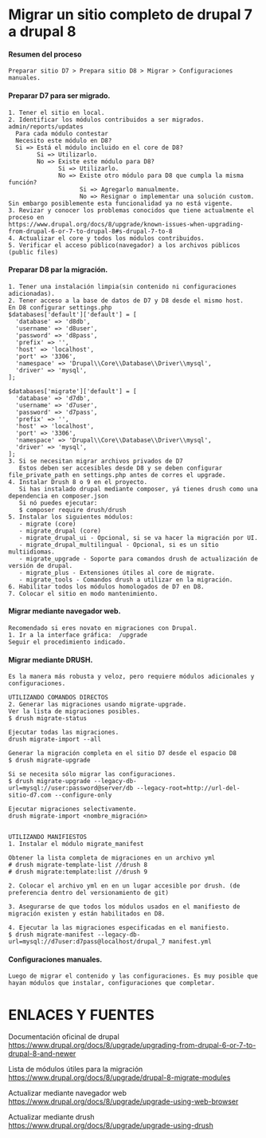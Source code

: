 Migrar un sitio completo de drupal 7 a drupal 8
========

#### Resumen del proceso
```
Preparar sitio D7 > Prepara sitio D8 > Migrar > Configuraciones manuales.
```

#### Preparar D7 para ser migrado.
```
1. Tener el sitio en local.
2. Identificar los módulos contribuidos a ser migrados.
admin/reports/updates
  Para cada módulo contestar
  Necesito este módulo en D8?
  Si => Está el módulo incluido en el core de D8?
        Si => Utilizarlo.
        No => Existe este módulo para D8?
              Si => Utilizarlo.
              No => Existe otro módulo para D8 que cumpla la misma función?
                    Si => Agregarlo manualmente.
                    No => Resignar o implementar una solución custom. Sin embargo posiblemente esta funcionalidad ya no está vigente.
3. Revizar y conocer los problemas conocidos que tiene actualmente el proceso en 
https://www.drupal.org/docs/8/upgrade/known-issues-when-upgrading-from-drupal-6-or-7-to-drupal-8#s-drupal-7-to-8
4. Actualizar el core y todos los módulos contribuidos.
5. Verificar el acceso público(navegador) a los archivos públicos (public files)
```

#### Preparar D8 par la migración.
```
1. Tener una instalación limpia(sin contenido ni configuraciones adicionadas).
2. Tener acceso a la base de datos de D7 y D8 desde el mismo host.
En D8 configurar settings.php
$databases['default']['default'] = [
  'database' => 'd8db',
  'username' => 'd8user',
  'password' => 'd8pass',
  'prefix' => '',
  'host' => 'localhost',
  'port' => '3306',
  'namespace' => 'Drupal\\Core\\Database\\Driver\\mysql',
  'driver' => 'mysql',
];

$databases['migrate']['default'] = [
  'database' => 'd7db',
  'username' => 'd7user',
  'password' => 'd7pass',
  'prefix' => '',
  'host' => 'localhost',
  'port' => '3306',
  'namespace' => 'Drupal\\Core\\Database\\Driver\\mysql',
  'driver' => 'mysql',
];
3. Si se necesitan migrar archivos privados de D7
   Estos deben ser accesibles desde D8 y se deben configurar file_private_path en settings.php antes de corres el upgrade.
4. Instalar Drush 8 o 9 en el proyecto.
   Si has instalado drupal mediante composer, yá tienes drush como una dependencia en composer.json  
   Si nó puedes ejecutar:
   $ composer require drush/drush
5. Instalar los siguientes módulos:
   - migrate (core)
   - migrate_drupal (core)
   - migrate_drupal_ui - Opcional, si se va hacer la migración por UI.
   - migrate_drupal_multilingual - Opcional, si es un sitio multiidiomas.
   - migrate_upgrade - Soporte para comandos drush de actualización de versión de drupal.
   - migrate_plus - Extensiones útiles al core de migrate.
   - migrate_tools - Comandos drush a utilizar en la migración.  
6. Habilitar todos los módulos homologados de D7 en D8.
7. Colocar el sitio en modo mantenimiento.
```

#### Migrar mediante navegador web.
```
Recomendado si eres novato en migraciones con Drupal.
1. Ir a la interface gráfica:  /upgrade
Seguir el procedimiento indicado.
```

#### Migrar mediante DRUSH.
```
Es la manera más robusta y veloz, pero requiere módulos adicionales y configuraciones.

UTILIZANDO COMANDOS DIRECTOS
2. Generar las migraciones usando migrate-upgrade.
Ver la lista de migraciones posibles.
$ drush migrate-status

Ejecutar todas las migraciones.
drush migrate-import --all 

Generar la migración completa en el sitio D7 desde el espacio D8 
$ drush migrate-upgrade

Si se necesita sólo migrar las configuraciones.
$ drush migrate-upgrade --legacy-db-url=mysql://user:password@server/db --legacy-root=http://url-del-sitio-d7.com --configure-only 

Ejecutar migraciones selectivamente. 
drush migrate-import <nombre_migración>
 

UTILIZANDO MANIFIESTOS 
1. Instalar el módulo migrate_manifest

Obtener la lista completa de migraciones en un archivo yml
# drush migrate-template-list //drush 8
# drush migrate:template:list //drush 9

2. Colocar el archivo yml en en un lugar accesible por drush. (de preferencia dentro del versionamiento de git)

3. Asegurarse de que todos los módulos usados en el manifiesto de migración existen y están habilitados en D8.

4. Ejecutar la las migraciones especificadas en el manifiesto.
$ drush migrate-manifest --legacy-db-url=mysql://d7user:d7pass@localhost/drupal_7 manifest.yml 
```

#### Configuraciones manuales.
```
Luego de migrar el contenido y las configuraciones. Es muy posible que hayan módulos que instalar, configuraciones que completar.
```

ENLACES Y FUENTES
=================
Documentación oficinal de drupal
https://www.drupal.org/docs/8/upgrade/upgrading-from-drupal-6-or-7-to-drupal-8-and-newer

Lista de módulos útiles para la migración
https://www.drupal.org/docs/8/upgrade/drupal-8-migrate-modules

Actualizar mediante navegador web
https://www.drupal.org/docs/8/upgrade/upgrade-using-web-browser

Actualizar mediante drush
https://www.drupal.org/docs/8/upgrade/upgrade-using-drush

